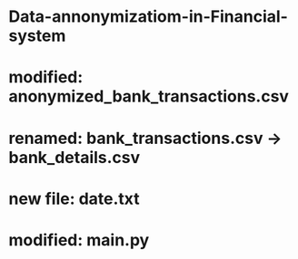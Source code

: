# Data-annonymizatiom-in-Financial-system
# modified: anonymized_bank_transactions.csv 
#	renamed: bank_transactions.csv -> bank_details.csv 
#	new file:   date.txt 
#  modified:   main.py
